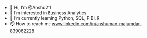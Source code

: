 - 👋 Hi, I’m @Anshu211
- 👀 I’m interested in Business Analytics
- 🌱 I’m currently learning Python, SQL, P Bi, R
- 📫 How to reach me www.linkedin.com/in/anshuman-majumdar-839062228

<!---
Anshu211/Anshu211 is a ✨ special ✨ repository because its `README.md` (this file) appears on your GitHub profile.
You can click the Preview link to take a look at your changes.
--->
